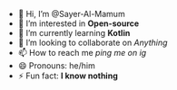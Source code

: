- 👋 Hi, I’m @Sayer-Al-Mamum
- 👀 I’m interested in **Open-source**
- 🌱 I’m currently learning **Kotlin**
- 💞️ I’m looking to collaborate on *Anything*
- 📫 How to reach me *ping me on ig*
- 😄 Pronouns: he/him
- ⚡ Fun fact: **I know nothing**

<!---
Sayer-Al-Mamum/Sayer-Al-Mamum is a ✨ special ✨ repository because its `README.md` (this file) appears on your GitHub profile.
You can click the Preview link to take a look at your changes.
--->

